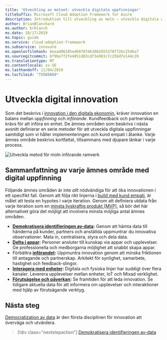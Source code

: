 ```yaml
---
title: 'Utveckling av molnet: utveckla digitala uppfinningar'
titleSuffix: Microsoft Cloud Adoption Framework for Azure
description: Introduktion till utveckling av moln – utveckla digitala uppfinningar
author: BrianBlanchard
ms.author: brblanch
ms.date: 10/17/2019
ms.topic: guide
ms.service: cloud-adoption-framework
ms.subservice: innovate
ms.openlocfilehash: 6eaad06105ed6078f462082855378f72bc25d6a7
ms.sourcegitcommit: bf9be7f2fe4851d83cdf3e083c7c25bd7e144c20
ms.translationtype: MT
ms.contentlocale: sv-SE
ms.lasthandoff: 11/04/2019
ms.locfileid: "73565669"
---
```

# <a name="develop-digital-inventions"></a>Utveckla digital innovation

Som det beskrivs i [innovation i den digitala ekonomin](./index.md), kräver innovation en balans mellan *uppfinning* och *införande*. Kundfeedback och partnerskap krävs för att införa en enhet. De ämnes områden som beskrivs i nästa avsnitt definierar en serie metoder för att utveckla digitala uppfinningar samtidigt som vi håller implementeringen och kund empati i åtanke. Varje ämnes område beskrivs kortfattat, tillsammans med djupare länkar i varje process.

![Utveckla metod för moln införande ramverk](../../_images/innovate/innovate-methodology.png)

## <a name="summary-of-each-discipline-of-digital-invention"></a>Sammanfattning av varje ämnes område med digital uppfinning

Följande ämnes områden är inte *allt* nödvändiga för att öka innovationen i ett specifikt fall. Genom att följa rikt linjerna i [build med kund empati](./build.md), är målet att testa en hypotes i varje iteration. Genom att definiera utdata från varje iteration som en [minsta livskraftig produkt (MVP)](https://docs.microsoft.com/azure/cloud-adoption-framework/govern/policy-compliance#minimum-viable-product-mvp-for-policy), så bör det här alternativet göra det möjligt att involvera minsta möjliga antal ämnes områden.

- **[Demokratisera identifieringen av-data](./data.md):** Genom att hämta data till händerna på kunder, partners och anställda uppmuntrar du innovativa observationer. Mata in, centralisera, styra och dela data.
- **[Delta i appar](./apps.md):** Personer ansluter till kunskap via appar och upplevelser. Ge professionella och medborgarna möjlighet att snabbt skapa appar.
- Förbättra  **[införandet](./ci-cd.md):** Uppmuntra innovation genom att minska friktionen till antagande och partnerskap. Arkitekt för synlighet, samarbete, hastighet och feedback-slingor.
- **[Interagera med enheter](./devices.md):** Digitala och fysiska linjer har suddigt över flera kanaler. Leverera upplevelser mellan enheter, IoT och Mixad verklighet.
- **[Förutsägelse och påverkan](./predict.md):** Se framtiden för att leda innovation. Se tidigare aktuella data för att informera om upplevelser och interaktioner med hjälp av förutsägande verktyg.

## <a name="next-steps"></a>Nästa steg

[Democratization av data](./data.md) är den första disciplinen för innovation att överväga och utvärdera.

> [!div class="nextstepaction"]
> [Demokratisera identifieringen av-data](./data.md)
